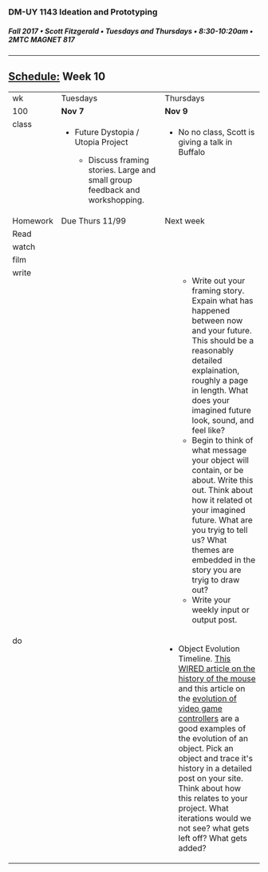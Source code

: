 ### DM-UY 1143 Ideation and Prototyping
##### Fall 2017 • Scott Fitzgerald • Tuesdays and Thursdays • 8:30-10:20am • 2MTC MAGNET 817

---
## [Schedule:](schedule.md) Week 10

<table>
<tr>
<td>wk</td>
<td>Tuesdays</td>
<td>Thursdays</td>
</tr>
<tr>
<td valign="top">100</td>
<td valign="top" width="48%"><strong>Nov 7</strong></td>
<td valign="top" width="48%"><strong>Nov 9</strong></td>
</tr>
<tr>
<td valign="top">class</td>
<td valign="top"><!-- Tuesday-->
<ul><li>Future Dystopia / Utopia Project</li>
<ul><li>Discuss framing stories. Large and small group feedback and workshopping.</li></ul>
</ul>
</td>
<!-- 2nd column class -->
<td valign="top" width="48%">
<!-- Thursday class  -->
<ul><li>No no class, Scott is giving a talk in Buffalo</li>
</ul>
</td>
</tr>
<!-- Homework -->
<tr>
<td valign="top">Homework</td>
<td>Due  Thurs  11/99</td>
<td>Next week</td>
</tr>
<!-- read -->
<tr><td valign="top">Read</td>
<td>
<!-- readings for Thurs-->
</td>
<td>
<!-- Readings for Mon-->
</td>
</tr>
<!-- watch -->
<tr>
  <td valign="top">watch</td>
  <td><!-- Due wed this week -->
</td>
  <td><!-- Due next monday -->
</td>
</tr>
<!-- film -->
<tr>
<td valign="top">film</td>
<td><!-- Due wed this week -->
</td>
<td><!-- Due next monday -->
</td>
</tr>
<!-- write -->
<tr>
<td valign="top">write</td>
<td><!-- Due wed this week -->
<ul>
</ul>
</td>
<td>
<!-- Due Mon next week --><ul>
<ul><li>Write out your framing story. Expain what has happened between now and your future. This should be a reasonably detailed explaination, roughly a page in length.  What does your imagined future look, sound, and feel like?</li><li>Begin to think of what message your object will contain, or be about. Write this out. Think about how it related ot your imagined future. What are you tryig to tell us?  What themes are embedded in the story you are tryig to draw out?</li>
<li>Write your weekly input or output post.</li>
</ul>
</td>
</tr>
<!-- do -->
<tr>
  <td valign="top">do</td>
  <td>
<!-- Due wed this week -->
</td><ul>
</ul>
  <td>
  <!-- Due Mon next week -->
  <ul><li>Object Evolution Timeline. <a href="https://www.wired.com/2007/03/the-evolution-of-the-computer-mouse/">This WIRED article on the history of the mouse</a> and this article on the <a href="https://www.shortlist.com/tech/gaming/history-of-the-video-game-controller/3231">evolution of video game controllers</a> are a good examples of the evolution of an object. Pick an object and trace it's history in a detailed post on your site. Think about how this relates to your project. What iterations would we not see? what gets left off? What gets added?</li></ul>
</td>
</table>